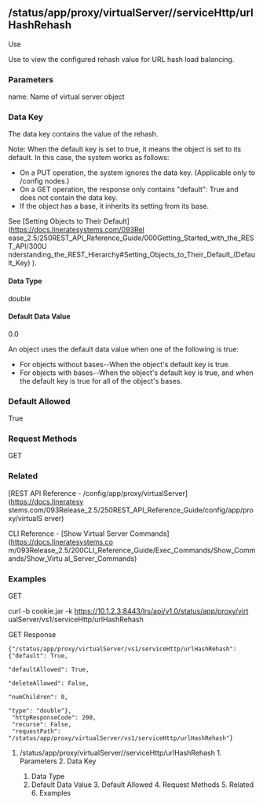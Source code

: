 ## /status/app/proxy/virtualServer/<name>/serviceHttp/urlHashRehash

Use

Use to view the configured rehash value for URL hash load balancing.

### Parameters

name: Name of virtual server object

### Data Key

The data key contains the value of the rehash.

Note: When the default key is set to true, it means the object is set to its
default. In this case, the system works as follows:

  * On a PUT operation, the system ignores the data key. (Applicable only to /config nodes.)
  * On a GET operation, the response only contains "default": True and does not contain the data key.
  * If the object has a base, it inherits its setting from its base.

See [Setting Objects to Their Default](https://docs.lineratesystems.com/093Rel
ease_2.5/250REST_API_Reference_Guide/000Getting_Started_with_the_REST_API/300U
nderstanding_the_REST_Hierarchy#Setting_Objects_to_Their_Default_(Default_Key)
).

#### Data Type

double

#### Default Data Value

0.0

An object uses the default data value when one of the following is true:

  * For objects without bases--When the object's default key is true.
  * For objects with bases--When the object's default key is true, and when the default key is true for all of the object's bases.

### Default Allowed

True

### Request Methods

GET

### Related

[REST API Reference - /config/app/proxy/virtualServer](https://docs.lineratesy
stems.com/093Release_2.5/250REST_API_Reference_Guide/config/app/proxy/virtualS
erver)

CLI Reference - [Show Virtual Server Commands](https://docs.lineratesystems.co
m/093Release_2.5/200CLI_Reference_Guide/Exec_Commands/Show_Commands/Show_Virtu
al_Server_Commands)

### Examples

GET

curl -b cookie.jar -k https://10.1.2.3:8443/lrs/api/v1.0/status/app/proxy/virt
ualServer/vs1/serviceHttp/urlHashRehash

GET Response

    
    
    {"/status/app/proxy/virtualServer/vs1/serviceHttp/urlHashRehash": {"default": True,
                                                                       "defaultAllowed": True,
                                                                       "deleteAllowed": False,
                                                                       "numChildren": 0,
                                                                       "type": "double"},
     "httpResponseCode": 200,
     "recurse": False,
     "requestPath": "/status/app/proxy/virtualServer/vs1/serviceHttp/urlHashRehash"}
    

  1. /status/app/proxy/virtualServer/<name>/serviceHttp/urlHashRehash
    1. Parameters
    2. Data Key
      1. Data Type
      2. Default Data Value
    3. Default Allowed
    4. Request Methods
    5. Related
    6. Examples

